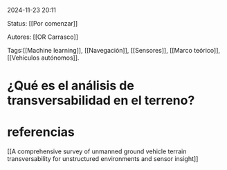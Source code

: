 2024-11-23 20:11

Status: [[Por comenzar]]

Autores: [[OR Carrasco]]

Tags:[[Machine learning]], [[Navegación]], [[Sensores]], [[Marco teórico]], [[Vehículos autónomos]].


# ¿Qué es el análisis de transversabilidad en el terreno?


# referencias

[[A comprehensive survey of unmanned ground vehicle terrain transversability for unstructured environments and sensor insight]]
